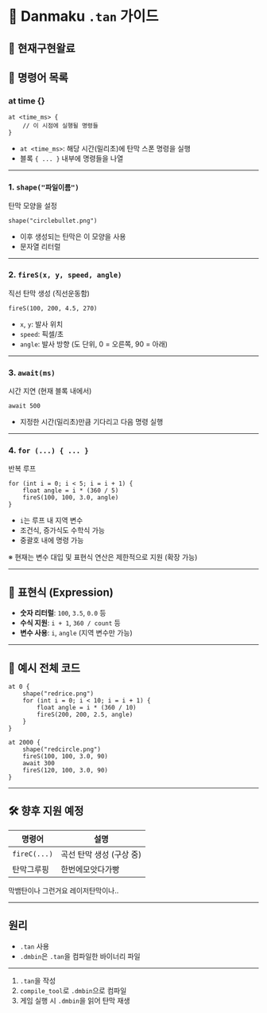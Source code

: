 # 📘 Danmaku `.tan` 가이드

## 📌 현재구현왈료



## 🔹 명령어 목록
### at time {}
```tan
at <time_ms> {
    // 이 시점에 실행될 명령들
}
```

- `at <time_ms>`: 해당 시간(밀리초)에 탄막 스폰 명령을 실행
- 블록 `{ ... }` 내부에 명령들을 나열

---
### 1. `shape("파일이름")`

탄막 모양을 설정

```tan
shape("circlebullet.png")
```

- 이후 생성되는 탄막은 이 모양을 사용
- 문자열 리터럴

---

### 2. `fireS(x, y, speed, angle)`

직선 탄막 생성 (직선운동함)

```tan
fireS(100, 200, 4.5, 270)
```

- `x`, `y`: 발사 위치
- `speed`: 픽셀/초
- `angle`: 발사 방향 (도 단위, 0 = 오른쪽, 90 = 아래)

---

### 3. `await(ms)`

시간 지연 (현재 블록 내에서)

```tan
await 500
```

- 지정한 시간(밀리초)만큼 기다리고 다음 명령 실행

---

### 4. `for (...) { ... }`

반복 루프

```tan
for (int i = 0; i < 5; i = i + 1) {
    float angle = i * (360 / 5)
    fireS(100, 100, 3.0, angle)
}
```

- `i`는 루프 내 지역 변수
- 조건식, 증가식도 수학식 가능
- 중괄호 내에 명령 가능

※ 현재는 변수 대입 및 표현식 연산은 제한적으로 지원 (확장 가능)

---

## 🔸 표현식 (Expression)

- **숫자 리터럴**: `100`, `3.5`, `0.0` 등
- **수식 지원**: `i + 1`, `360 / count` 등
- **변수 사용**: `i`, `angle` (지역 변수만 가능)

---

## 🔺 예시 전체 코드

```tan
at 0 {
    shape("redrice.png")
    for (int i = 0; i < 10; i = i + 1) {
        float angle = i * (360 / 10)
        fireS(200, 200, 2.5, angle)
    }
}

at 2000 {
    shape("redcircle.png")
    fireS(100, 100, 3.0, 90)
    await 300
    fireS(120, 100, 3.0, 90)
}
```

---

## 🛠 향후 지원 예정

| 명령어 | 설명 |
|--------|------|
| `fireC(...)` | 곡선 탄막 생성 (구상 중) |
|탄막그루핑|한번에모앗다가빵|

막뱀탄이나 그런거요
레이저탄막이나..

---

## 원리

- `.tan` 사용
- `.dmbin`은 `.tan`을 컴파일한 바이너리 파일
----
1. `.tan`을 작성
2. `compile_tool`로 `.dmbin`으로 컴파일
3. 게임 실행 시 `.dmbin`을 읽어 탄막 재생
